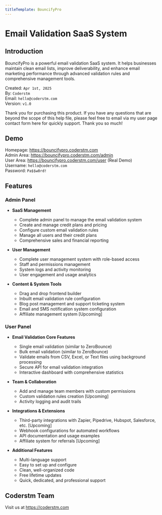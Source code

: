 ```yaml
---
titleTemplate: BouncifyPro
---
```


# Email Validation SaaS System

## Introduction
BouncifyPro is a powerful email validation SaaS system. It helps businesses maintain clean email lists, improve deliverability, and enhance email marketing performance through advanced validation rules and comprehensive management tools.

Created: `Apr 1st, 2025`<br>
By: `Coderstm`<br>
Email: `hello@coderstm.com`<br>
Version: `v1.0`

Thank you for purchasing this product. If you have any questions that are beyond the scope of this help file, please feel free to email via my user page contact form here for quickly support. Thank you so much!

## Demo
Homepage: https://bouncifypro.coderstm.com<br>
Admin Area: https://bouncifypro.coderstm.com/admin<br>
User Area: https://bouncifypro.coderstm.com/user (Real Demo)<br>
Username: `hello@coderstm.com`<br>
Password: `Pa$$w0rd!`

## Features

### Admin Panel
- **SaaS Management**
  - Complete admin panel to manage the email validation system
  - Create and manage credit plans and pricing
  - Configure custom email validation rules
  - Manage all users and their credit plans
  - Comprehensive sales and financial reporting

- **User Management**
  - Complete user management system with role-based access
  - Staff and permissions management
  - System logs and activity monitoring
  - User engagement and usage analytics

- **Content & System Tools**
  - Drag and drop frontend builder
  - Inbuilt email validation rule configuration
  - Blog post management and support ticketing system
  - Email and SMS notification system configuration
  - Affiliate management system [Upcoming]

### User Panel
- **Email Validation Core Features**
  - Single email validation (similar to ZeroBounce)
  - Bulk email validation (similar to ZeroBounce)
  - Validate emails from CSV, Excel, or Text files using background processing
  - Secure API for email validation integration
  - Interactive dashboard with comprehensive statistics

- **Team & Collaboration**
  - Add and manage team members with custom permissions
  - Custom validation rules creation [Upcoming]
  - Activity logging and audit trails

- **Integrations & Extensions**
  - Third-party integrations with Zapier, Pipedrive, Hubspot, Salesforce, etc. [Upcoming]
  - Webhook configurations for automated workflows
  - API documentation and usage examples
  - Affiliate system for referrals [Upcoming]

- **Additional Features**
  - Multi-language support
  - Easy to set up and configure
  - Clean, well-organized code
  - Free lifetime updates
  - Quick, dedicated, and professional support

## Coderstm Team
Visit us at https://coderstm.com


